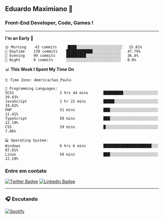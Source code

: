 ## Eduardo Maximiano 👋

### Front-End Developer, Code, Games !

---

<!--START_SECTION:waka-->
**I'm an Early 🐤** 

```text
🌞 Morning    43 commits     ████░░░░░░░░░░░░░░░░░░░░░   15.81% 
🌆 Daytime    130 commits    ████████████░░░░░░░░░░░░░   47.79% 
🌃 Evening    99 commits     █████████░░░░░░░░░░░░░░░░   36.4% 
🌙 Night      0 commits      ░░░░░░░░░░░░░░░░░░░░░░░░░   0.0%

```


📊 **This Week I Spent My Time On** 

```text
⌚︎ Time Zone: America/Sao_Paulo

💬 Programming Languages: 
SCSS                     2 hrs 44 mins       █████████░░░░░░░░░░░░░░░░   39.43% 
JavaScript               1 hr 22 mins        █████░░░░░░░░░░░░░░░░░░░░   19.82% 
PHP                      51 mins             ███░░░░░░░░░░░░░░░░░░░░░░   12.41% 
TypeScript               50 mins             ███░░░░░░░░░░░░░░░░░░░░░░   12.19% 
CSS                      29 mins             █░░░░░░░░░░░░░░░░░░░░░░░░   7.06%

💻 Operating System: 
Windows                  6 hrs 6 mins        ██████████████████████░░░   87.81% 
Linux                    50 mins             ███░░░░░░░░░░░░░░░░░░░░░░   12.19%

```


<!--END_SECTION:waka-->

### Entre em contato

[![Twitter Badge](https://img.shields.io/badge/-@edmaxi-1ca0f1?style=flat-square&labelColor=1ca0f1&logo=twitter&logoColor=white&link=https://twitter.com/edmaxi)](https://twitter.com/edmaxi)
[![Linkedin Badge](https://img.shields.io/badge/-Eduardo_Maximiano-0077B5?style=flat-square&logo=Linkedin&logoColor=white&link=https://www.linkedin.com/in/maximiano-eduardo)](https://www.linkedin.com/in/maximiano-eduardo)

---

### 🎧 Escutando
[![Spotify](https://novatorem-sandy.vercel.app/api/spotify)](https://open.spotify.com/user/comgigo)
